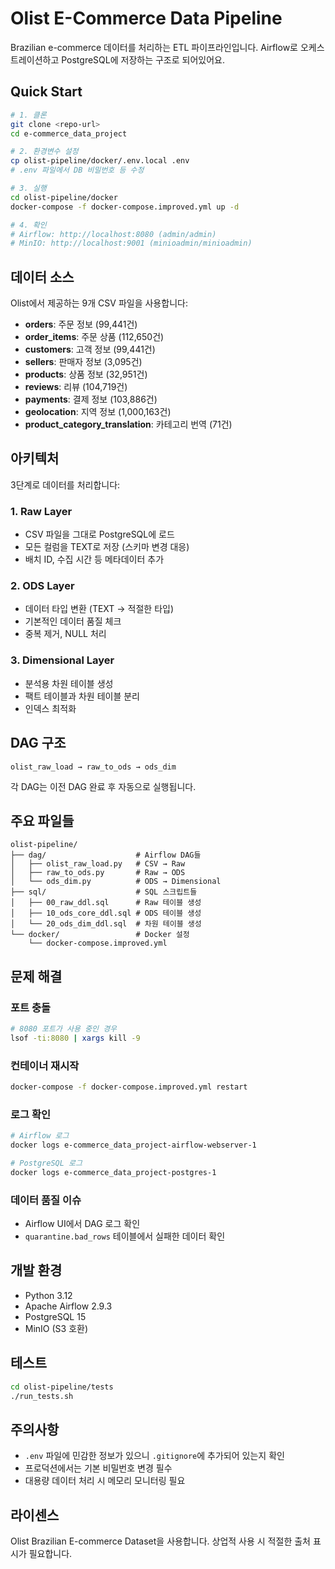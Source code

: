 # Olist E-Commerce Data Pipeline

Brazilian e-commerce 데이터를 처리하는 ETL 파이프라인입니다. Airflow로 오케스트레이션하고 PostgreSQL에 저장하는 구조로 되어있어요.

## Quick Start

```bash
# 1. 클론
git clone <repo-url>
cd e-commerce_data_project

# 2. 환경변수 설정
cp olist-pipeline/docker/.env.local .env
# .env 파일에서 DB 비밀번호 등 수정

# 3. 실행
cd olist-pipeline/docker
docker-compose -f docker-compose.improved.yml up -d

# 4. 확인
# Airflow: http://localhost:8080 (admin/admin)
# MinIO: http://localhost:9001 (minioadmin/minioadmin)
```

## 데이터 소스

Olist에서 제공하는 9개 CSV 파일을 사용합니다:

- **orders**: 주문 정보 (99,441건)
- **order_items**: 주문 상품 (112,650건) 
- **customers**: 고객 정보 (99,441건)
- **sellers**: 판매자 정보 (3,095건)
- **products**: 상품 정보 (32,951건)
- **reviews**: 리뷰 (104,719건)
- **payments**: 결제 정보 (103,886건)
- **geolocation**: 지역 정보 (1,000,163건)
- **product_category_translation**: 카테고리 번역 (71건)

## 아키텍처

3단계로 데이터를 처리합니다:


### 1. Raw Layer
- CSV 파일을 그대로 PostgreSQL에 로드
- 모든 컬럼을 TEXT로 저장 (스키마 변경 대응)
- 배치 ID, 수집 시간 등 메타데이터 추가

### 2. ODS Layer  
- 데이터 타입 변환 (TEXT → 적절한 타입)
- 기본적인 데이터 품질 체크
- 중복 제거, NULL 처리

### 3. Dimensional Layer
- 분석용 차원 테이블 생성
- 팩트 테이블과 차원 테이블 분리
- 인덱스 최적화

## DAG 구조

```
olist_raw_load → raw_to_ods → ods_dim
```

각 DAG는 이전 DAG 완료 후 자동으로 실행됩니다.

## 주요 파일들

```
olist-pipeline/
├── dag/                    # Airflow DAG들
│   ├── olist_raw_load.py   # CSV → Raw
│   ├── raw_to_ods.py       # Raw → ODS  
│   └── ods_dim.py          # ODS → Dimensional
├── sql/                    # SQL 스크립트들
│   ├── 00_raw_ddl.sql      # Raw 테이블 생성
│   ├── 10_ods_core_ddl.sql # ODS 테이블 생성
│   └── 20_ods_dim_ddl.sql  # 차원 테이블 생성
└── docker/                 # Docker 설정
    └── docker-compose.improved.yml
```

## 문제 해결

### 포트 충돌
```bash
# 8080 포트가 사용 중인 경우
lsof -ti:8080 | xargs kill -9
```

### 컨테이너 재시작
```bash
docker-compose -f docker-compose.improved.yml restart
```

### 로그 확인
```bash
# Airflow 로그
docker logs e-commerce_data_project-airflow-webserver-1

# PostgreSQL 로그  
docker logs e-commerce_data_project-postgres-1
```

### 데이터 품질 이슈
- Airflow UI에서 DAG 로그 확인
- `quarantine.bad_rows` 테이블에서 실패한 데이터 확인

## 개발 환경

- Python 3.12
- Apache Airflow 2.9.3
- PostgreSQL 15
- MinIO (S3 호환)

## 테스트

```bash
cd olist-pipeline/tests
./run_tests.sh
```

## 주의사항

- `.env` 파일에 민감한 정보가 있으니 `.gitignore`에 추가되어 있는지 확인
- 프로덕션에서는 기본 비밀번호 변경 필수
- 대용량 데이터 처리 시 메모리 모니터링 필요

## 라이센스

Olist Brazilian E-commerce Dataset을 사용합니다. 상업적 사용 시 적절한 출처 표시가 필요합니다.

